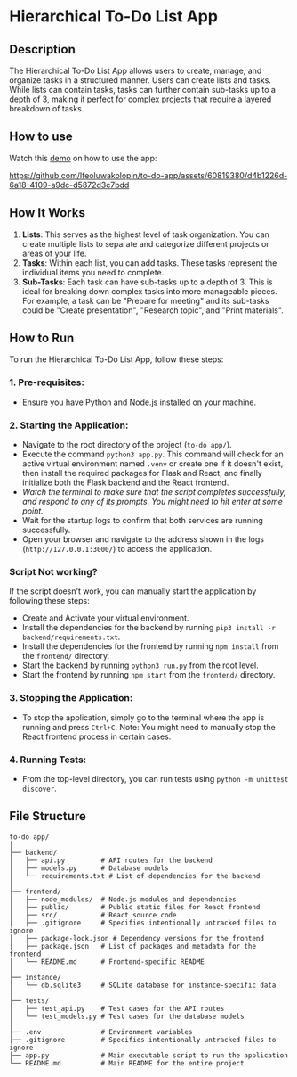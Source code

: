 # Hierarchical To-Do List App

## Description
The Hierarchical To-Do List App allows users to create, manage, and organize tasks in a structured manner. Users can create lists and tasks. While lists can contain tasks, tasks can further contain sub-tasks up to a depth of 3, making it perfect for complex projects that require a layered breakdown of tasks.

## How to use
Watch this [demo](https://loom.com/embed/54f94cb551f74f5ba96676df36a948d0) on how to use the app: 

https://github.com/Ifeoluwakolopin/to-do-app/assets/60819380/d4b1226d-6a18-4109-a9dc-d5872d3c7bdd



## How It Works
1. **Lists**: This serves as the highest level of task organization. You can create multiple lists to separate and categorize different projects or areas of your life.
2. **Tasks**: Within each list, you can add tasks. These tasks represent the individual items you need to complete.
3. **Sub-Tasks**: Each task can have sub-tasks up to a depth of 3. This is ideal for breaking down complex tasks into more manageable pieces. For example, a task can be "Prepare for meeting" and its sub-tasks could be "Create presentation", "Research topic", and "Print materials".

## How to Run

To run the Hierarchical To-Do List App, follow these steps:

### 1. **Pre-requisites**:
- Ensure you have Python and Node.js installed on your machine.

### 2. **Starting the Application**:
- Navigate to the root directory of the project (`to-do app/`).
- Execute the command `python3 app.py`. This command will check for an active virtual environment named `.venv` or create one if it doesn't exist, then install the required packages for Flask and React, and finally initialize both the Flask backend and the React frontend.
- *Watch the terminal to make sure that the script completes successfully, and respond to any of its prompts. You might need to hit enter at some point.*
- Wait for the startup logs to confirm that both services are running successfully.
- Open your browser and navigate to the address shown in the logs (`http://127.0.0.1:3000/`) to access the application.

### Script Not working?

If the script doesn't work, you can manually start the application by following these steps:

- Create and Activate your virtual environment.
- Install the dependencies for the backend by running `pip3 install -r backend/requirements.txt`.
- Install the dependencies for the frontend by running `npm install` from the `frontend/` directory.
- Start the backend by running `python3 run.py` from the root level.
- Start the frontend by running `npm start` from the `frontend/` directory.

### 3. **Stopping the Application**:
- To stop the application, simply go to the terminal where the app is running and press `Ctrl+C`. Note: You might need to manually stop the React frontend process in certain cases.

### 4. **Running Tests**:
- From the top-level directory, you can run tests using `python -m unittest discover`.


## File Structure
```
to-do app/
│
├── backend/
│   ├── api.py         # API routes for the backend
│   ├── models.py      # Database models
│   └── requirements.txt # List of dependencies for the backend
│
├── frontend/
│   ├── node_modules/  # Node.js modules and dependencies
│   ├── public/        # Public static files for React frontend
│   ├── src/           # React source code
│   ├── .gitignore     # Specifies intentionally untracked files to ignore
│   ├── package-lock.json # Dependency versions for the frontend
│   ├── package.json   # List of packages and metadata for the frontend
│   └── README.md      # Frontend-specific README
│
├── instance/
│   └── db.sqlite3     # SQLite database for instance-specific data
│
├── tests/
│   ├── test_api.py    # Test cases for the API routes
│   └── test_models.py # Test cases for the database models
│
├── .env               # Environment variables
├── .gitignore         # Specifies intentionally untracked files to ignore
├── app.py             # Main executable script to run the application
└── README.md          # Main README for the entire project
```
